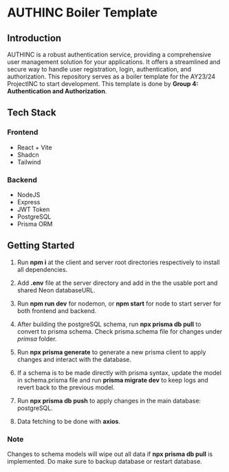 # AUTHINC Boiler Template

## Introduction

AUTHINC is a robust authentication service, providing a comprehensive user management solution for your applications. It offers a streamlined and secure way to handle user registration, login, authentication, and authorization. This repository serves as a boiler template for the AY23/24 ProjectINC to start development. This template is done by **Group 4: Authentication and Authorization**.

## Tech Stack

### Frontend
- React + Vite
- Shadcn
- Tailwind

### Backend
- NodeJS
- Express
- JWT Token
- PostgreSQL
- Prisma ORM

## Getting Started

1. Run **npm i** at the client and server root directories respectively to install all dependencies.

2. Add **.env** file at the server directory and add in the the usable port and shared Neon databaseURL. 

3. Run **npm run dev** for nodemon, or **npm start** for node to start server for both frontend and backend.

4. After building the postgreSQL schema, run **npx prisma db pull** to convert to prisma schema. Check prisma.schema file for changes under *primsa* folder.

5. Run **npx prisma generate** to generate a new prisma client to apply changes and interact with the database.

6. If a schema is to be made directly with prisma syntax, update the model in schema.prisma file and run **prisma migrate dev** to keep logs and revert back to the previous model. 

7. Run **npx prisma db push** to apply changes in the main database: postgreSQL.

8. Data fetching to be done with **axios**.

### Note
Changes to schema models will wipe out all data if **npx prisma db pull** is implemented. Do make sure to backup database or restart database.
